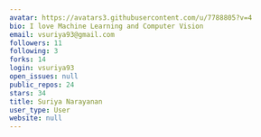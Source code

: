 ```yaml
---
avatar: https://avatars3.githubusercontent.com/u/7788805?v=4
bio: I love Machine Learning and Computer Vision
email: vsuriya93@gmail.com
followers: 11
following: 3
forks: 14
login: vsuriya93
open_issues: null
public_repos: 24
stars: 34
title: Suriya Narayanan
user_type: User
website: null
---
```

